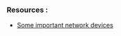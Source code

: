 ### Resources :
- [Some important network devices](https://www.geeksforgeeks.org/network-devices-hub-repeater-bridge-switch-router-gateways/)
